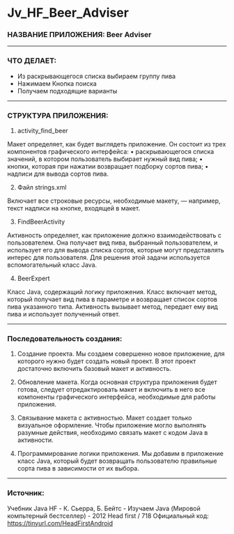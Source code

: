 # Jv_HF_Beer_Adviser

### НАЗВАНИЕ ПРИЛОЖЕНИЯ: Beer Adviser
------------------
### ЧТО ДЕЛАЕТ:
- Из раскрывающегося списка выбираем группу пива
- Нажимаем Кнопка поиска
- Получаем подходящие варианты

------------------
### СТРУКТУРА ПРИЛОЖЕНИЯ:

1) activity_find_beer

Макет определяет, как будет выглядеть приложение.
Он состоит из трех компонентов графического интерфейса:
• раскрывающегося списка значений, в котором пользователь выбирает нужный вид пива;
• кнопки, которая при нажатии возвращает подборку сортов пива;
• надписи для вывода сортов пива.

2) Файл strings.xml

 Включает все строковые ресурсы, необходимые макету, — например, текст надписи на кнопке, входящей в макет.

3) FindBeerActivity

Активность определяет, как приложение должно взаимодействовать с пользователем.
   Она получает вид пива, выбранный пользователем, и использует его для вывода списка
   сортов, которые могут представлять интерес для пользователя. Для решения этой задачи
   используется вспомогательный класс Java.

4) BeerExpert

Класс Java, содержащий логику приложения. Класс включает метод, который получает вид пива в параметре и возвращает
 список сортов пива указанного типа. Активность вызывает метод, передает ему вид пива и использует полученный ответ.

------------------
### Последовательность создания:

1) Создание проекта.
Мы создаем совершенно новое приложение, для которого
нужно будет создать новый проект. В этот проект достаточно включить базовый макет и активность.

2) Обновление макета.
Когда основная структура приложения будет готова, следует отредактировать макет и включить в него все компоненты
 графического интерфейса, необходимые для работы приложения.

3) Связывание макета с активностью.
Макет создает только визуальное оформление. Чтобы приложение могло выполнять разумные действия,
 необходимо связать макет с кодом Java в активности.

4) Программирование логики приложения.
   Мы добавим в приложение класс Java, который будет возвращать пользователю правильные сорта пива в
   зависимости от их выбора.

------------------
### Источник:
Учебник Java HF -  К. Сьерра, Б. Бейтс - Изучаем Java (Мировой компьтерный бестселлер) - 2012 Head first / 718
Официальный код: https://tinyurl.com/HeadFirstAndroid


